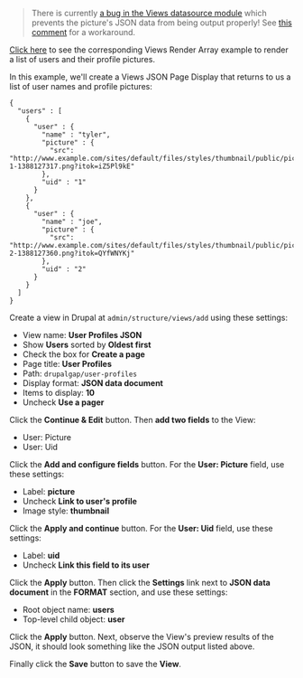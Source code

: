 > There is currently [a bug in the Views datasource module](https://www.drupal.org/node/2396813) which prevents the picture's JSON data from being output properly! See [this comment](https://www.drupal.org/node/2396813#comment-10461959) for a workaround.

[Click here](Displaying_a_View/Views_Render_Array/Image_Lists) to see the corresponding Views Render Array example to render a list of users and their profile pictures.

In this example, we'll create a Views JSON Page Display that returns to us a list of user names and profile pictures:

```
{
  "users" : [
    {
      "user" : {
        "name" : "tyler",
        "picture" : {
          "src": "http://www.example.com/sites/default/files/styles/thumbnail/public/pictures/picture-1-1388127317.png?itok=iZ5Pl9kE"
        },
        "uid" : "1"
      }
    },
    {
      "user" : {
        "name" : "joe",
        "picture" : {
          "src": "http://www.example.com/sites/default/files/styles/thumbnail/public/pictures/picture-2-1388127360.png?itok=QYfWNYKj"
        },
        "uid" : "2"
      }
    }
  ]
}
```

Create a view in Drupal at `admin/structure/views/add` using these settings:

- View name: **User Profiles JSON**
- Show **Users** sorted by **Oldest first**
- Check the box for **Create a page**
- Page title: **User Profiles**
- Path: `drupalgap/user-profiles`
- Display format: **JSON data document**
- Items to display: **10**
- Uncheck **Use a pager**

Click the **Continue & Edit** button. Then **add two fields** to the View:

- User: Picture
- User: Uid

Click the **Add and configure fields** button. For the **User: Picture** field, use these settings:

- Label: **picture**
- Uncheck **Link to user's profile**
- Image style: **thumbnail**

Click the **Apply and continue** button. For the **User: Uid** field, use these settings:

- Label: **uid**
- Uncheck **Link this field to its user**

Click the **Apply** button. Then click the **Settings** link next to **JSON data document** in the **FORMAT** section, and use these settings:

- Root object name: **users**
- Top-level child object: **user**

Click the **Apply** button. Next, observe the View's preview results of the JSON, it should look something like the JSON output listed above.

Finally click the **Save** button to save the **View**.